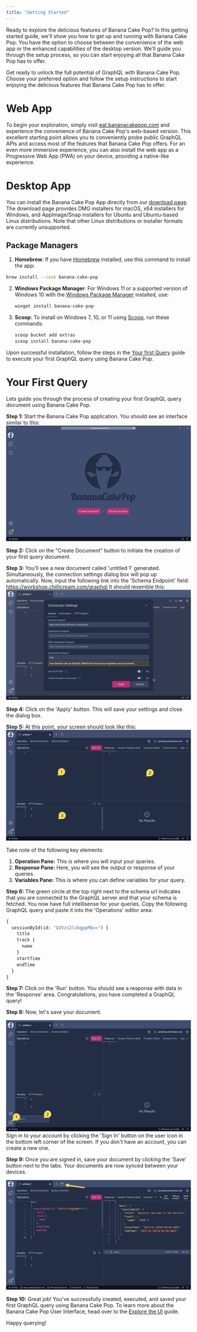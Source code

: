 ```yaml
---
title: "Getting Started"
---
```


Ready to explore the delicious features of Banana Cake Pop? In this getting started guide, we'll show you how to get up and running with Banana Cake Pop.
You have the option to choose between the convenience of the web app or the enhanced capabilities of the desktop version. We'll guide you through the setup process, so you can start enjoying all that Banana Cake Pop has to offer.

Get ready to unlock the full potential of GraphQL with Banana Cake Pop. Choose your preferred option and follow the setup instructions to start enjoying the delicious features that Banana Cake Pop has to offer.

# Web App

To begin your exploration, simply visit [eat.bananacakepop.com](https://eat.bananacakepop.com/) and experience the convenience of Banana Cake Pop's web-based version. This excellent starting point allows you to conveniently probe public GraphQL APIs and access most of the features that Banana Cake Pop offers. For an even more immersive experience, you can also install the web app as a Progressive Web App (PWA) on your device, providing a native-like experience.

# Desktop App

You can install the Banana Cake Pop App directly from our [download page](/products/bananacakepop). The download page provides DMG installers for macOS, x64 installers for Windows, and AppImage/Snap installers for Ubuntu and Ubuntu-based Linux distributions. Note that other Linux distributions or installer formats are currently unsupported.

## Package Managers

1. **Homebrew**: If you have [Homebrew](https://brew.sh) installed, use this command to install the app:

```bash
brew install --cask banana-cake-pop
```

2. **Windows Package Manager**: For Windows 11 or a supported version of Windows 10 with the [Windows Package Manager](https://docs.microsoft.com/en-us/windows/package-manager/) installed, use:

   ```powershell
   winget install banana-cake-pop
   ```

3. **Scoop**: To install on Windows 7, 10, or 11 using [Scoop](https://scoop.sh/), run these commands:

   ```powershell
   scoop bucket add extras
   scoop install banana-cake-pop
   ```

Upon successful installation, follow the steps in the [Your first Query](#your-first-query) guide to execute your first GraphQL query using Banana Cake Pop.

# Your First Query

Lets guide you through the process of creating your first GraphQL query document using Banana Cake Pop.

**Step 1:** Start the Banana Cake Pop application. You should see an interface similar to this:
![Banana Cake Pop - Start](./images/getting-started-0.png)

**Step 2:** Click on the "Create Document" button to initiate the creation of your first query document.

**Step 3:** You'll see a new document called 'untitled 1' generated. Simultaneously, the connection settings dialog box will pop up automatically.
Now, input the following link into the 'Schema Endpoint' field: <https://workshop.chillicream.com/graphql>
It should resemble this:
![Banana Cake Pop - Start](./images/getting-started-1.png)

**Step 4:** Click on the 'Apply' button. This will save your settings and close the dialog box.

**Step 5:** At this point, your screen should look like this:
![Banana Cake Pop - Start](./images/getting-started-2.png)

Take note of the following key elements:

1. **Operation Pane:** This is where you will input your queries.
1. **Response Pane:** Here, you will see the output or response of your queries.
1. **Variables Pane:** This is where you can define variables for your query.

**Step 6:** The green circle at the top right next to the schema url indicates that you are connected to the GraphQL server and that your schema is fetched. You now have full intellisense for your queries. Copy the following GraphQL query and paste it into the 'Operations' editor area:

```graphql
{
  sessionById(id: "U2Vzc2lvbgppMQ==") {
    title
    track {
      name
    }
    startTime
    endTime
  }
}
```

**Step 7:** Click on the 'Run' button. You should see a response with data in the 'Response' area. Congratulations, you have completed a GraphQL query!

**Step 8:**
Now, let's save your document.

![Banana Cake Pop - Start](./images/getting-started-3.png)
Sign in to your account by clicking the 'Sign In' button on the user icon in the bottom left corner of the screen. If you don't have an account, you can create a new one.

**Step 9:** Once you are signed in, save your document by clicking the 'Save' button next to the tabs. Your documents are now synced between your devices.

![Banana Cake Pop - Start](./images/getting-started-4.png)

**Step 10:** Great job! You've successfully created, executed, and saved your first GraphQL query using Banana Cake Pop. To learn more about the Banana Cake Pop User Interface, head over to the [Explore the UI](/docs/bananacakepop/v2/explore-the-ui) guide.

Happy querying!

<!-- spell-checker:ignore lvbgpp -->
